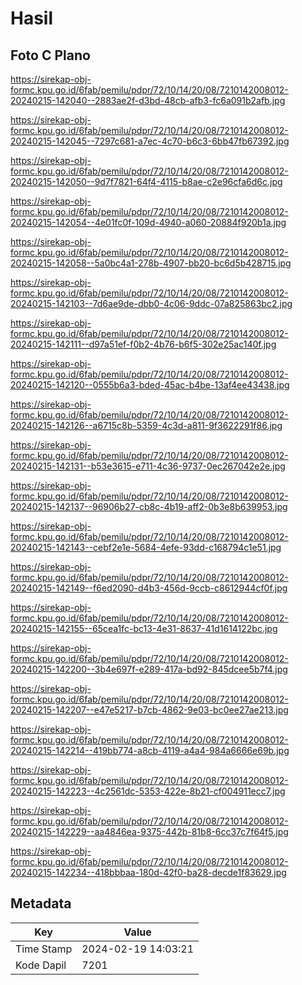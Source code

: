 # Hasil

## Foto C Plano

https://sirekap-obj-formc.kpu.go.id/6fab/pemilu/pdpr/72/10/14/20/08/7210142008012-20240215-142040--2883ae2f-d3bd-48cb-afb3-fc6a091b2afb.jpg

https://sirekap-obj-formc.kpu.go.id/6fab/pemilu/pdpr/72/10/14/20/08/7210142008012-20240215-142045--7297c681-a7ec-4c70-b6c3-6bb47fb67392.jpg

https://sirekap-obj-formc.kpu.go.id/6fab/pemilu/pdpr/72/10/14/20/08/7210142008012-20240215-142050--9d7f7821-64f4-4115-b8ae-c2e96cfa6d6c.jpg

https://sirekap-obj-formc.kpu.go.id/6fab/pemilu/pdpr/72/10/14/20/08/7210142008012-20240215-142054--4e01fc0f-109d-4940-a060-20884f920b1a.jpg

https://sirekap-obj-formc.kpu.go.id/6fab/pemilu/pdpr/72/10/14/20/08/7210142008012-20240215-142058--5a0bc4a1-278b-4907-bb20-bc6d5b428715.jpg

https://sirekap-obj-formc.kpu.go.id/6fab/pemilu/pdpr/72/10/14/20/08/7210142008012-20240215-142103--7d6ae9de-dbb0-4c06-9ddc-07a825863bc2.jpg

https://sirekap-obj-formc.kpu.go.id/6fab/pemilu/pdpr/72/10/14/20/08/7210142008012-20240215-142111--d97a51ef-f0b2-4b76-b6f5-302e25ac140f.jpg

https://sirekap-obj-formc.kpu.go.id/6fab/pemilu/pdpr/72/10/14/20/08/7210142008012-20240215-142120--0555b6a3-bded-45ac-b4be-13af4ee43438.jpg

https://sirekap-obj-formc.kpu.go.id/6fab/pemilu/pdpr/72/10/14/20/08/7210142008012-20240215-142126--a6715c8b-5359-4c3d-a811-9f3622291f86.jpg

https://sirekap-obj-formc.kpu.go.id/6fab/pemilu/pdpr/72/10/14/20/08/7210142008012-20240215-142131--b53e3615-e711-4c36-9737-0ec267042e2e.jpg

https://sirekap-obj-formc.kpu.go.id/6fab/pemilu/pdpr/72/10/14/20/08/7210142008012-20240215-142137--96906b27-cb8c-4b19-aff2-0b3e8b639953.jpg

https://sirekap-obj-formc.kpu.go.id/6fab/pemilu/pdpr/72/10/14/20/08/7210142008012-20240215-142143--cebf2e1e-5684-4efe-93dd-c168794c1e51.jpg

https://sirekap-obj-formc.kpu.go.id/6fab/pemilu/pdpr/72/10/14/20/08/7210142008012-20240215-142149--f6ed2090-d4b3-456d-9ccb-c8612944cf0f.jpg

https://sirekap-obj-formc.kpu.go.id/6fab/pemilu/pdpr/72/10/14/20/08/7210142008012-20240215-142155--65cea1fc-bc13-4e31-8637-41d1614122bc.jpg

https://sirekap-obj-formc.kpu.go.id/6fab/pemilu/pdpr/72/10/14/20/08/7210142008012-20240215-142200--3b4e697f-e289-417a-bd92-845dcee5b7f4.jpg

https://sirekap-obj-formc.kpu.go.id/6fab/pemilu/pdpr/72/10/14/20/08/7210142008012-20240215-142207--e47e5217-b7cb-4862-9e03-bc0ee27ae213.jpg

https://sirekap-obj-formc.kpu.go.id/6fab/pemilu/pdpr/72/10/14/20/08/7210142008012-20240215-142214--419bb774-a8cb-4119-a4a4-984a6666e69b.jpg

https://sirekap-obj-formc.kpu.go.id/6fab/pemilu/pdpr/72/10/14/20/08/7210142008012-20240215-142223--4c2561dc-5353-422e-8b21-cf004911ecc7.jpg

https://sirekap-obj-formc.kpu.go.id/6fab/pemilu/pdpr/72/10/14/20/08/7210142008012-20240215-142229--aa4846ea-9375-442b-81b8-6cc37c7f64f5.jpg

https://sirekap-obj-formc.kpu.go.id/6fab/pemilu/pdpr/72/10/14/20/08/7210142008012-20240215-142234--418bbbaa-180d-42f0-ba28-decde1f83629.jpg


## Metadata

| Key        | Value               |
| ---------- | ------------------- |
| Time Stamp | 2024-02-19 14:03:21 |
| Kode Dapil | 7201                |



